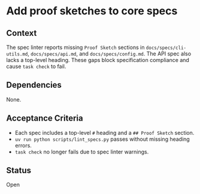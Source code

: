 # Add proof sketches to core specs

## Context
The spec linter reports missing `Proof Sketch` sections in `docs/specs/cli-utils.md`,
`docs/specs/api.md`, and `docs/specs/config.md`. The API spec also lacks a top-level
heading. These gaps block specification compliance and cause `task check` to fail.

## Dependencies
None.

## Acceptance Criteria
- Each spec includes a top-level `#` heading and a `## Proof Sketch` section.
- `uv run python scripts/lint_specs.py` passes without missing heading errors.
- `task check` no longer fails due to spec linter warnings.

## Status
Open

